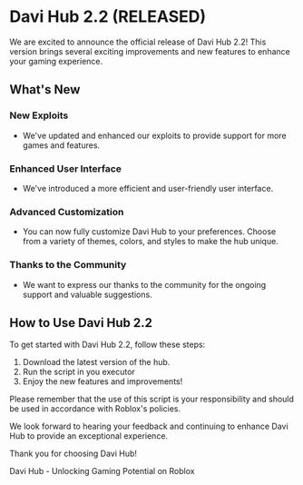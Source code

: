 # Davi Hub 2.2 (RELEASED)

We are excited to announce the official release of Davi Hub 2.2! This version brings several exciting improvements and new features to enhance your gaming experience.

## What's New

### New Exploits
- We've updated and enhanced our exploits to provide support for more games and features.

### Enhanced User Interface
- We've introduced a more efficient and user-friendly user interface.

### Advanced Customization
- You can now fully customize Davi Hub to your preferences. Choose from a variety of themes, colors, and styles to make the hub unique.

### Thanks to the Community
- We want to express our thanks to the community for the ongoing support and valuable suggestions.

## How to Use Davi Hub 2.2

To get started with Davi Hub 2.2, follow these steps:
1. Download the latest version of the hub.
2. Run the script in you executor 
3. Enjoy the new features and improvements!

Please remember that the use of this script is your responsibility and should be used in accordance with Roblox's policies.

We look forward to hearing your feedback and continuing to enhance Davi Hub to provide an exceptional experience.

Thank you for choosing Davi Hub!


Davi Hub - Unlocking Gaming Potential on Roblox
